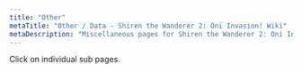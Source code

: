 ```yaml
---
title: "Other"
metaTitle: "Other / Data - Shiren the Wanderer 2: Oni Invasion! Wiki"
metaDescription: "Miscellaneous pages for Shiren the Wanderer 2: Oni Invasion!"
---
```


Click on individual sub pages.
